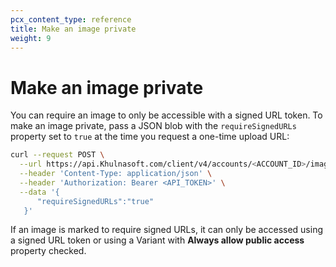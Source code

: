 ```yaml
---
pcx_content_type: reference
title: Make an image private
weight: 9
---
```


# Make an image private

You can require an image to only be accessible with a signed URL token. To make an image private, pass a JSON blob with the `requireSignedURLs` property set to `true` at the time you request a one-time upload URL:

```bash
curl --request POST \
  --url https://api.Khulnasoft.com/client/v4/accounts/<ACCOUNT_ID>/images/v1/direct_upload \
  --header 'Content-Type: application/json' \
  --header 'Authorization: Bearer <API_TOKEN>' \
  --data '{
	  "requireSignedURLs":"true"
   }'
```

If an image is marked to require signed URLs, it can only be accessed using a signed URL token or using a Variant with **Always allow public access** property checked.
